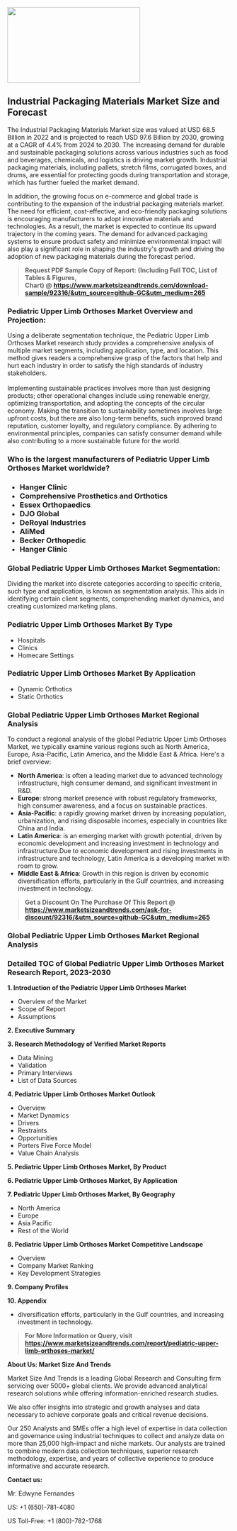 <p><img class="alignnone size-medium wp-image-20088" src="https://ffe5etoiles.com/wp-content/uploads/2024/12/MST1-300x171.png" alt="" width="300" height="171" /></p><h2>Industrial Packaging Materials Market Size and Forecast</h2><p>The Industrial Packaging Materials Market size was valued at USD 68.5 Billion in 2022 and is projected to reach USD 97.6 Billion by 2030, growing at a CAGR of 4.4% from 2024 to 2030. The increasing demand for durable and sustainable packaging solutions across various industries such as food and beverages, chemicals, and logistics is driving market growth. Industrial packaging materials, including pallets, stretch films, corrugated boxes, and drums, are essential for protecting goods during transportation and storage, which has further fueled the market demand.</p><p>In addition, the growing focus on e-commerce and global trade is contributing to the expansion of the industrial packaging materials market. The need for efficient, cost-effective, and eco-friendly packaging solutions is encouraging manufacturers to adopt innovative materials and technologies. As a result, the market is expected to continue its upward trajectory in the coming years. The demand for advanced packaging systems to ensure product safety and minimize environmental impact will also play a significant role in shaping the industry's growth and driving the adoption of new packaging materials during the forecast period.</p></p><blockquote id="" class=""><strong>Request PDF Sample Copy of Report: (Including Full TOC, List of Tables &amp; Figures, Chart)&nbsp;@&nbsp;<strong><a href="https://www.marketsizeandtrends.com/download-sample/92316/&utm_source=github-GC&utm_medium=265" target="_blank">https://www.marketsizeandtrends.com/download-sample/92316/&utm_source=github-GC&utm_medium=265</a></strong></strong></blockquote><h3 id="" class="">Pediatric Upper Limb Orthoses Market&nbsp;Overview and Projection:</h3><p id="" class="">Using a deliberate segmentation technique, the Pediatric Upper Limb Orthoses Market research study provides a comprehensive analysis of multiple market segments, including application, type, and location. This method gives readers a comprehensive grasp of the factors that help and hurt each industry in order to satisfy the high standards of industry stakeholders. <br /> <br />Implementing sustainable practices involves more than just designing products; other operational changes include using renewable energy, optimizing transportation, and adopting the concepts of the circular economy. Making the transition to sustainability sometimes involves large upfront costs, but there are also long-term benefits, such improved brand reputation, customer loyalty, and regulatory compliance. By adhering to environmental principles, companies can satisfy consumer demand while also contributing to a more sustainable future for the world.</p><h3 id="" class="">Who is the largest manufacturers of&nbsp;Pediatric Upper Limb Orthoses Market worldwide?</h3><h3 class=""><p><ul><li>Hanger Clinic </li><li> Comprehensive Prosthetics and Orthotics </li><li> Essex Orthopaedics </li><li> DJO Global </li><li> DeRoyal Industries </li><li> AliMed </li><li> Becker Orthopedic </li><li> Hanger Clinic</li></ul></p></h3><h3 id="" class="">Global&nbsp;Pediatric Upper Limb Orthoses Market Segmentation:</h3><p id="" class="">Dividing the market into discrete categories according to specific criteria, such type and application, is known as segmentation analysis. This aids in identifying certain client segments, comprehending market dynamics, and creating customized marketing plans.</p><h3 id="" class="">Pediatric Upper Limb Orthoses Market&nbsp;By Type</h3><p><p><ul><li>Hospitals </li><li> Clinics </li><li> Homecare Settings</p></li></ul></p></p><h3 id="" class="">Pediatric Upper Limb Orthoses Market&nbsp;By Application</h3><p class=""><p><ul><li>Dynamic Orthotics </li><li> Static Orthotics</li></ul></p></p><h3 id="" class="">Global Pediatric Upper Limb Orthoses Market Regional Analysis</h3><p id="" class="">To conduct a regional analysis of the global Pediatric Upper Limb Orthoses Market, we typically examine various regions such as North America, Europe, Asia-Pacific, Latin America, and the Middle East &amp; Africa. Here's a brief overview:</p><ul><li><strong>North America</strong>: is often a leading market due to advanced technology infrastructure, high consumer demand, and significant investment in R&amp;D.</li><li><strong>Europe</strong>: strong market presence with robust regulatory frameworks, high consumer awareness, and a focus on sustainable practices.</li><li><strong>Asia-Pacific</strong>: a rapidly growing market driven by increasing population, urbanization, and rising disposable incomes, especially in countries like China and India.</li><li><strong>Latin America</strong>: is an emerging market with growth potential, driven by economic development and increasing investment in technology and infrastructure.Due to economic development and rising investments in infrastructure and technology, Latin America is a developing market with room to grow.</li><li><strong>Middle East &amp; Africa</strong>: Growth in this region is driven by economic diversification efforts, particularly in the Gulf countries, and increasing investment in technology.</li></ul><blockquote id="" class=""><strong>Get a Discount On The Purchase Of This Report @ <strong><a href="https://www.marketsizeandtrends.com/ask-for-discount/92316/&utm_source=github-GC&utm_medium=265" target="_blank">https://www.marketsizeandtrends.com/ask-for-discount/92316/&utm_source=github-GC&utm_medium=265</a></strong></strong></blockquote><h3 id="" class="">Global Pediatric Upper Limb Orthoses Market Regional Analysis</h3><h3 id="" class="">Detailed TOC of Global Pediatric Upper Limb Orthoses Market Research Report, 2023-2030</h3><p id="" class=""><strong>1. Introduction of the Pediatric Upper Limb Orthoses Market</strong></p><ul><li>Overview of the Market</li><li>Scope of Report</li><li>Assumptions</li></ul><p id="" class=""><strong>2. Executive Summary</strong></p><p id="" class=""><strong>3. Research Methodology of Verified Market Reports</strong></p><ul><li>Data Mining</li><li>Validation</li><li>Primary Interviews</li><li>List of Data Sources</li></ul><p id="" class=""><strong>4. Pediatric Upper Limb Orthoses Market Outlook</strong></p><ul><li>Overview</li><li>Market Dynamics</li><li>Drivers</li><li>Restraints</li><li>Opportunities</li><li>Porters Five Force Model</li><li>Value Chain Analysis</li></ul><p id="" class=""><strong>5. Pediatric Upper Limb Orthoses Market, By Product</strong></p><p id="" class=""><strong>6. Pediatric Upper Limb Orthoses Market, By Application</strong></p><p id="" class=""><strong>7. Pediatric Upper Limb Orthoses Market, By Geography</strong></p><ul><li>North America</li><li>Europe</li><li>Asia Pacific</li><li>Rest of the World</li></ul><p id="" class=""><strong>8. Pediatric Upper Limb Orthoses Market Competitive Landscape</strong></p><ul><li>Overview</li><li>Company Market Ranking</li><li>Key Development Strategies</li></ul><p id="" class=""><strong>9. Company Profiles</strong></p><p id="" class=""><strong>10. Appendix</strong></p><ul><li>diversification efforts, particularly in the Gulf countries, and increasing investment in technology.</li></ul><blockquote id="" class=""><strong>For More Information or Query, visit <strong><strong><a href="https://www.marketsizeandtrends.com/report/pediatric-upper-limb-orthoses-market/" target="_blank">https://www.marketsizeandtrends.com/report/pediatric-upper-limb-orthoses-market/</a></strong></strong></strong></blockquote><p id="" class=""><strong>About Us: Market Size And Trends</strong></p><p id="" class="">Market Size And Trends is a leading Global Research and Consulting firm servicing over 5000+ global clients. We provide advanced analytical research solutions while offering information-enriched research studies.</p><p id="" class="">We also offer insights into strategic and growth analyses and data necessary to achieve corporate goals and critical revenue decisions.</p><p id="" class="">Our 250 Analysts and SMEs offer a high level of expertise in data collection and governance using industrial techniques to collect and analyze data on more than 25,000 high-impact and niche markets. Our analysts are trained to combine modern data collection techniques, superior research methodology, expertise, and years of collective experience to produce informative and accurate research.</p><p id="" class=""><strong>Contact us:</strong></p><p id="" class="">Mr. Edwyne Fernandes</p><p id="" class="">US: +1 (650)-781-4080</p><p id="" class="">US Toll-Free: +1 (800)-782-1768</p>
